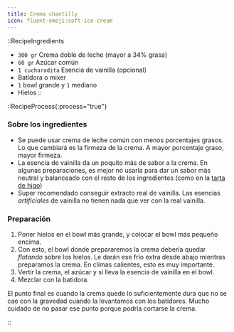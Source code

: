 ```yaml
---
title: Crema chantilly
icon: fluent-emoji:soft-ice-cream 
---
```


::RecipeIngredients
- `300 gr` Crema doble de leche (mayor a 34% grasa)
- `60 gr` Azúcar común
- `1 cucharadita` Esencia de vainilla (opcional)
- Batidora o mixer
- `1` bowl grande y `1` mediano
- Hielos
::

::RecipeProcess{:process="true"}
### Sobre los ingredientes

- Se puede usar crema de leche común con menos porcentajes grasos. Lo que cambiará es la firmeza de la crema. A mayor porcentaje graso, mayor firmeza.
- La esencia de vainilla da un poquito más de sabor a la crema. En algunas preparaciones, es mejor no usarla para dar un sabor más neutral y balanceado con el resto de los ingredientes (como en la [tarta de higo](/recetas/tarta-de-higo))
- Super recomendado conseguir extracto real de vainilla. Las esencias _artificiales_ de vainilla no tienen nada que ver con la real vainilla.

### Preparación

1. Poner hielos en el bowl más grande, y colocar el bowl más pequeño encima.
2. Con esto, el bowl donde prepararemos la crema debería quedar _flotando_ sobre los hielos. Le darán ese frío extra desde abajo mientras preparamos la crema. En clímas calientes, esto es muy importante.
3. Vertir la crema, el azúcar y si lleva la esencia de vainilla en el bowl. 
4. Mezclar con la batidora.

El punto final es cuando la crema quede lo suficientemente dura que no se cae con la gravedad cuando la levantamos con los batidores. Mucho cuidado de no pasar ese punto porque podría cortarse la crema.

::

